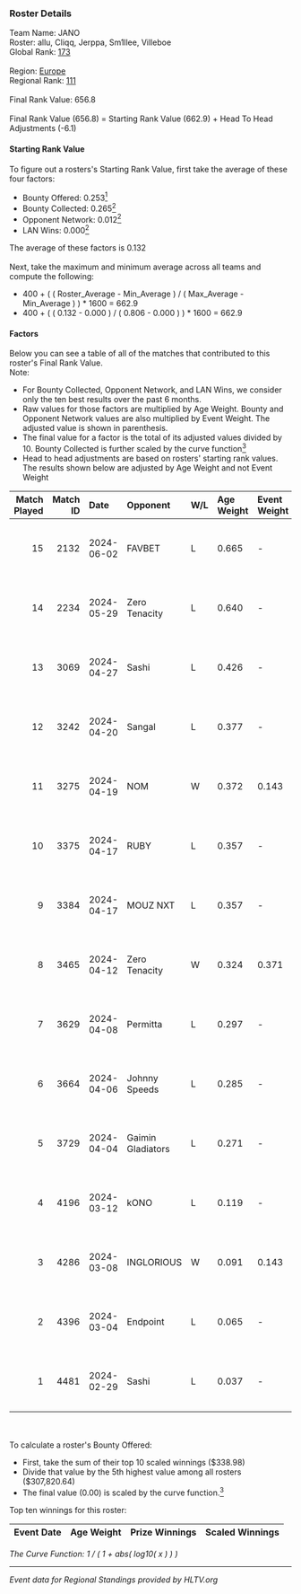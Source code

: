 ### Roster Details<br />
Team Name: JANO<br />
Roster: allu, Cliqq, Jerppa, Sm1llee, Villeboe<br />
Global Rank: [173](../../standings_global_2024_08_21.md)<br />
<br />
Region: [Europe]( ../../standings_europe_2024_08_21.md)<br />
Regional Rank: [111]( ../../standings_europe_2024_08_21.md)<br />
<br />
Final Rank Value:  656.8<br />
<br />
Final Rank Value (656.8) = Starting Rank Value (662.9) + Head To Head Adjustments (-6.1)<br />

#### Starting Rank Value<br />
To figure out a rosters's Starting Rank Value, first take the average of these four factors:<br />
- Bounty Offered: 0.253[<sup>1</sup>](#table2)
- Bounty Collected: 0.265[<sup>2</sup>](#table1)
- Opponent Network: 0.012[<sup>2</sup>](#table1)
- LAN Wins: 0.000[<sup>2</sup>](#table1)

The average of these factors is 0.132<br />
<br />
Next, take the maximum and minimum average across all teams and compute the following:<br />
- 400 + ( ( Roster_Average - Min_Average ) / ( Max_Average - Min_Average ) ) * 1600 = 662.9
- 400 + ( ( 0.132 - 0.000 ) / ( 0.806 - 0.000 ) ) * 1600 = 662.9


#### Factors<br />
Below you can see a table of all of the matches that contributed to this roster's Final Rank Value.<br />
Note:<br />

- For Bounty Collected, Opponent Network, and LAN Wins, we consider only the ten best results over the past 6 months.
- Raw values for those factors are multiplied by Age Weight. Bounty and Opponent Network values are also multiplied by Event Weight. The adjusted value is shown in parenthesis.
- The final value for a factor is the total of its adjusted values divided by 10. Bounty Collected is further scaled by the curve function[<sup>3</sup>](#curveFunction)
- Head to head adjustments are based on rosters' starting rank values. The results shown below are adjusted by Age Weight and not Event Weight
<span id="table1"></span><br />


| Match Played | Match ID | Date       | Opponent          | W/L | Age Weight | Event Weight | Bounty Collected | Opponent Network | LAN Wins  | H2H Adj. | Roster                                 |
| -: | -: | :- | :- | :- | :- | :- | :- | :- | :- | -: | :- |
|           15 |     2132 | 2024-06-02 | FAVBET            | L   | 0.665      | -            | -                | -                | -         |    -6.71 | allu, Cliqq, Jerppa, Sm1llee, Villeboe |
|           14 |     2234 | 2024-05-29 | Zero Tenacity     | L   | 0.640      | -            | -                | -                | -         |    -1.72 | allu, Cliqq, Jerppa, Sm1llee, Villeboe |
|           13 |     3069 | 2024-04-27 | Sashi             | L   | 0.426      | -            | -                | -                | -         |    -0.87 | allu, doto, Jerppa, juho, Sm1llee      |
|           12 |     3242 | 2024-04-20 | Sangal            | L   | 0.377      | -            | -                | -                | -         |    -0.70 | allu, doto, Jerppa, juho, Sm1llee      |
|           11 |     3275 | 2024-04-19 | NOM               | W   | 0.372      | 0.143        | 0.000 (0.000)    | 0.089 (0.005)    | 0 (0.000) |     3.97 | allu, doto, Jerppa, juho, Sm1llee      |
|           10 |     3375 | 2024-04-17 | RUBY              | L   | 0.357      | -            | -                | -                | -         |    -2.29 | allu, doto, Jerppa, juho, Sm1llee      |
|            9 |     3384 | 2024-04-17 | MOUZ NXT          | L   | 0.357      | -            | -                | -                | -         |    -1.47 | allu, doto, Jerppa, juho, Sm1llee      |
|            8 |     3465 | 2024-04-12 | Zero Tenacity     | W   | 0.324      | 0.371        | 0.139 (0.017)    | 1.000 (0.120)    | 0 (0.000) |     9.09 | allu, doto, Jerppa, juho, Sm1llee      |
|            7 |     3629 | 2024-04-08 | Permitta          | L   | 0.297      | -            | -                | -                | -         |    -1.52 | allu, doto, Jerppa, juho, Sm1llee      |
|            6 |     3664 | 2024-04-06 | Johnny Speeds     | L   | 0.285      | -            | -                | -                | -         |    -0.35 | allu, doto, Jerppa, juho, Sm1llee      |
|            5 |     3729 | 2024-04-04 | Gaimin Gladiators | L   | 0.271      | -            | -                | -                | -         |    -1.83 | allu, doto, Jerppa, juho, Sm1llee      |
|            4 |     4196 | 2024-03-12 | kONO              | L   | 0.119      | -            | -                | -                | -         |    -0.99 | allu, doto, Jelo, Jerppa, Sm1llee      |
|            3 |     4286 | 2024-03-08 | INGLORIOUS        | W   | 0.091      | 0.143        | 0.000 (0.000)    | 0.006 (0.000)    | 0 (0.000) |     0.90 | allu, doto, Jelo, Jerppa, Sm1llee      |
|            2 |     4396 | 2024-03-04 | Endpoint          | L   | 0.065      | -            | -                | -                | -         |    -1.53 | allu, doto, Jelo, Jerppa, Sm1llee      |
|            1 |     4481 | 2024-02-29 | Sashi             | L   | 0.037      | -            | -                | -                | -         |    -0.08 | allu, doto, Jelo, Jerppa, Sm1llee      |

<br />
<span id="table2"></span><br />
To calculate a roster's Bounty Offered:<br />

- First, take the sum of their top 10 scaled winnings ($338.98)
- Divide that value by the 5th highest value among all rosters ($307,820.64)
- The final value (0.00) is scaled by the curve function.[<sup>3</sup>](#curveFunction)

Top ten winnings for this roster:<br />

| Event Date | Age Weight | Prize Winnings | Scaled Winnings |
| :- | -: | :- | :- |


<span id="curveFunction"></span>_The Curve Function: 1 / ( 1 + abs( log10( x ) ) )_<br />

---
_Event data for Regional Standings provided by HLTV.org_<br />
